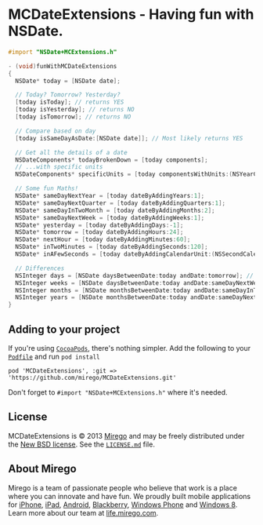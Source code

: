 # MCDateExtensions - Having fun with NSDate.

```objective-c
#import "NSDate+MCExtensions.h"

- (void)funWithMCDateExtensions
{
  NSDate* today = [NSDate date];

  // Today? Tomorrow? Yesterday?
  [today isToday]; // returns YES
  [today isYesterday]; // returns NO
  [today isTomorrow]; // returns NO

  // Compare based on day
  [today isSameDayAsDate:[NSDate date]]; // Most likely returns YES

  // Get all the details of a date
  NSDateComponents* todayBrokenDown = [today components];
  // ...with specific units
  NSDateComponents* specificUnits = [today componentsWithUnits:(NSYearCalendarUnit | NSMonthCalendarUnit | NSDayCalendarUnit)];

  // Some fun Maths!
  NSDate* sameDayNextYear = [today dateByAddingYears:1];
  NSDate* sameDayNextQuarter = [today dateByAddingQuarters:1];
  NSDate* sameDayInTwoMonth = [today dateByAddingMonths:2];
  NSDate* sameDayNextWeek = [today dateByAddingWeeks:1];
  NSDate* yesterday = [today dateByAddingDays:-1];
  NSDate* tomorrow = [today dateByAddingHours:24];
  NSDate* nextHour = [today dateByAddingMinutes:60];
  NSDate* inTwoMinutes = [today dateByAddingSeconds:120];
  NSDate* inAFewSeconds = [today dateByAddingCalendarUnit:(NSSecondCalendarUnit) value:30];

  // Differences
  NSInteger days = [NSDate daysBetweenDate:today andDate:tomorrow]; // returns 1
  NSInteger weeks = [NSDate daysBetweenDate:today andDate:sameDayNextWeek]; // returns 1
  NSInteger months = [NSDate monthsBetweenDate:today andDate:sameDayInTwoMonth]; // returns 2
  NSInteger years = [NSDate monthsBetweenDate:today andDate:sameDayNextYear]; // returns 1
}
```

## Adding to your project

If you're using [`CocoaPods`](http://cocoapods.org/), there's nothing simpler.
Add the following to your [`Podfile`](http://docs.cocoapods.org/podfile.html)
and run `pod install`

```
pod 'MCDateExtensions', :git => 'https://github.com/mirego/MCDateExtensions.git'
```

Don't forget to `#import "NSDate+MCExtensions.h"` where it's needed.


## License

MCDateExtensions is © 2013 [Mirego](http://www.mirego.com) and may be freely
distributed under the [New BSD license](http://opensource.org/licenses/BSD-3-Clause).
See the [`LICENSE.md`](https://github.com/mirego/MCDateExtensions/blob/master/LICENSE.md) file.

## About Mirego

Mirego is a team of passionate people who believe that work is a place where you can innovate and have fun.
We proudly built mobile applications for
[iPhone](http://mirego.com/en/iphone-app-development/ "iPhone application development"),
[iPad](http://mirego.com/en/ipad-app-development/ "iPad application development"),
[Android](http://mirego.com/en/android-app-development/ "Android application development"),
[Blackberry](http://mirego.com/en/blackberry-app-development/ "Blackberry application development"),
[Windows Phone](http://mirego.com/en/windows-phone-app-development/ "Windows Phone application development") and
[Windows 8](http://mirego.com/en/windows-8-app-development/ "Windows 8 application development").
Learn more about our team at [life.mirego.com](http://life.mirego.com "Join our mobile design and development team").